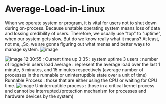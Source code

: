 # Average-Load-in-Linux
When we operate system or program, it is vital for users not to shut down during on-process. Because unstable operating system means loss of data and lossing credibility of users. Therefore, we usually use "top" to "uptime", when our system gets slow. But do we know really what it means? At least, not me,,,So, we are gonna figuring out what menas and better ways to manage system.
![image](https://github.com/user-attachments/assets/5c0d9004-c772-4ec5-b3c7-65fcdcdfcb4b)

![image](https://github.com/user-attachments/assets/5ac58a56-6b14-43fd-a950-c72ae227759e)
12:30:55 : Current time
up 3:35  : system uptime
3 users  : number of logged-in users
load average : represent the average load over the last 1 minute, 5 minutes, and 15 minutes respectively
(average number of processes in the runnable or uninterruptible state over a unit of time)
Runnable Process : those that are either using the CPU or waiting for CPU time.
![image](https://github.com/user-attachments/assets/d7892fbd-4112-4799-8abe-b3aabb67852b)
Uninterruptible process : those in a critical kernel process and cannot be interrupted.(protection mechanism for processes and hardware devices by the system)



